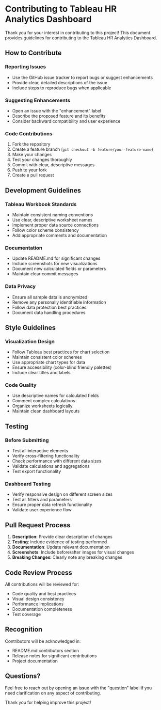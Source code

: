 # Contributing to Tableau HR Analytics Dashboard

Thank you for your interest in contributing to this project! This document provides guidelines for contributing to the Tableau HR Analytics Dashboard.

## How to Contribute

### Reporting Issues
- Use the GitHub issue tracker to report bugs or suggest enhancements
- Provide clear, detailed descriptions of the issue
- Include steps to reproduce bugs when applicable

### Suggesting Enhancements
- Open an issue with the "enhancement" label
- Describe the proposed feature and its benefits
- Consider backward compatibility and user experience

### Code Contributions
1. Fork the repository
2. Create a feature branch (`git checkout -b feature/your-feature-name`)
3. Make your changes
4. Test your changes thoroughly
5. Commit with clear, descriptive messages
6. Push to your fork
7. Create a pull request

## Development Guidelines

### Tableau Workbook Standards
- Maintain consistent naming conventions
- Use clear, descriptive worksheet names
- Implement proper data source connections
- Follow color scheme consistency
- Add appropriate comments and documentation

### Documentation
- Update README.md for significant changes
- Include screenshots for new visualizations
- Document new calculated fields or parameters
- Maintain clear commit messages

### Data Privacy
- Ensure all sample data is anonymized
- Remove any personally identifiable information
- Follow data protection best practices
- Document data handling procedures

## Style Guidelines

### Visualization Design
- Follow Tableau best practices for chart selection
- Maintain consistent color schemes
- Use appropriate chart types for data
- Ensure accessibility (color-blind friendly palettes)
- Include clear titles and labels

### Code Quality
- Use descriptive names for calculated fields
- Comment complex calculations
- Organize worksheets logically
- Maintain clean dashboard layouts

## Testing

### Before Submitting
- Test all interactive elements
- Verify cross-filtering functionality
- Check performance with different data sizes
- Validate calculations and aggregations
- Test export functionality

### Dashboard Testing
- Verify responsive design on different screen sizes
- Test all filters and parameters
- Ensure proper data refresh functionality
- Validate user experience flow

## Pull Request Process

1. **Description**: Provide clear description of changes
2. **Testing**: Include evidence of testing performed
3. **Documentation**: Update relevant documentation
4. **Screenshots**: Include before/after images for visual changes
5. **Breaking Changes**: Clearly note any breaking changes

## Code Review Process

All contributions will be reviewed for:
- Code quality and best practices
- Visual design consistency
- Performance implications
- Documentation completeness
- Test coverage

## Recognition

Contributors will be acknowledged in:
- README.md contributors section
- Release notes for significant contributions
- Project documentation

## Questions?

Feel free to reach out by opening an issue with the "question" label if you need clarification on any aspect of contributing.

Thank you for helping improve this project!

